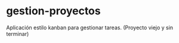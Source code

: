 # gestion-proyectos

Aplicación estilo kanban para gestionar tareas. (Proyecto viejo y sin terminar)
